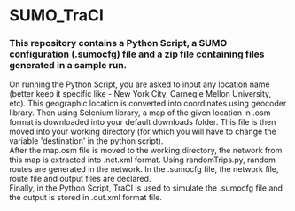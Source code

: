 # SUMO_TraCI
### This repository contains a Python Script, a SUMO configuration (.sumocfg) file and a zip file containing files generated in a sample run. 
On running the Python Script, you are asked to input any location name (better keep it specific like - New York City, Carnegie Mellon University, etc). This geographic location is converted into coordinates using geocoder library. Then using Selenium library, a map of the given location in .osm format is downloaded into your default downloads folder. This file is then moved into your working directory (for which you will have to change the variable 'destination' in the python script).\
After the map.osm file is moved to the working directory, the network from this map is extracted into .net.xml format. Using randomTrips.py, random routes are generated in the network. In the .sumocfg file, the network file, route file and output files are declared.\
Finally, in the Python Script, TraCI is used to simulate the .sumocfg file and the output is stored in .out.xml format file.
